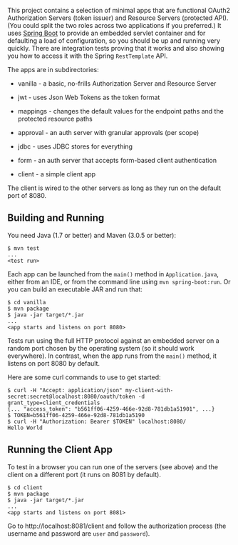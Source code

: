 This project contains a selection of minimal apps that are functional
OAuth2 Authorization Servers (token issuer) and Resource Servers
(protected API). (You could split the two roles across two
applications if you preferred.) It uses
[Spring Boot](https://github.com/spring-projects/spring-boot) to
provide an embedded servlet container and for defaulting a load of
configuration, so you should be up and running very quickly. There are
integration tests proving that it works and also showing you how to
access it with the Spring `RestTemplate` API.

The apps are in subdirectories:

* vanilla - a basic, no-frills Authorization Server and Resource Server

* jwt - uses Json Web Tokens as the token format

* mappings - changes the default values for the endpoint paths and the
  protected resource paths
  
* approval - an auth server with granular approvals (per scope)

* jdbc - uses JDBC stores for everything

* form - an auth server that accepts form-based client authentication

* client - a simple client app

The client is wired to the other servers as long as they run on the
default port of 8080. 


## Building and Running

You need Java (1.7 or better) and Maven (3.0.5 or better):

```
$ mvn test
...
<test run>
```

Each app can be launched from the `main()` method in
`Application.java`, either from an IDE, or from the command line using
`mvn spring-boot:run`. Or you can build an executable JAR and run
that:

```
$ cd vanilla
$ mvn package
$ java -jar target/*.jar
...
<app starts and listens on port 8080>
```

Tests run using the full HTTP protocol against an embedded server on a
random port chosen by the operating system (so it should work
everywhere). In contrast, when the app runs from the `main()` method,
it listens on port 8080 by default.

Here are some curl commands to use to get started:

```
$ curl -H "Accept: application/json" my-client-with-secret:secret@localhost:8080/oauth/token -d grant_type=client_credentials
{... "access_token": "b561ff06-4259-466e-92d8-781db1a51901", ...}
$ TOKEN=b561ff06-4259-466e-92d8-781db1a5190
$ curl -H "Authorization: Bearer $TOKEN" localhost:8080/
Hello World
```

## Running the Client App

To test in a browser you can run one of the servers (see above) and
the client on a different port (it runs on 8081 by default).

```
$ cd client
$ mvn package
$ java -jar target/*.jar 
...
<app starts and listens on port 8081>
```

Go to http://localhost:8081/client and follow the authorization process (the
username and password are `user` and `password`).
